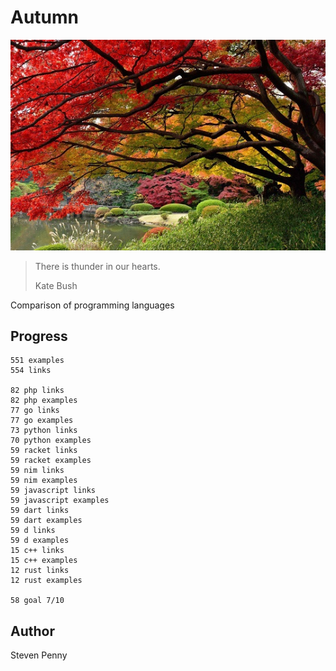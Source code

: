 # Autumn

![hero](docs/image.jpg)

> There is thunder in our hearts.
>
> Kate Bush

Comparison of programming languages

## Progress

~~~
551 examples
554 links

82 php links
82 php examples
77 go links
77 go examples
73 python links
70 python examples
59 racket links
59 racket examples
59 nim links
59 nim examples
59 javascript links
59 javascript examples
59 dart links
59 dart examples
59 d links
59 d examples
15 c++ links
15 c++ examples
12 rust links
12 rust examples

58 goal 7/10
~~~

## Author

Steven Penny
